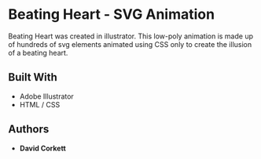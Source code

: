 # Beating Heart - SVG Animation

Beating Heart was created in illustrator. This low-poly animation is made up of hundreds of svg elements animated using CSS only to create the illusion of a beating heart.


## Built With

* Adobe Illustrator
* HTML / CSS 

## Authors

* **David Corkett** 
